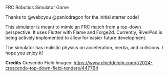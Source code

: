 FRC Robotics Simulator Game

Thanks to 
@webcyou
@panicdragon
for the initial starter code!

This simulator is meant to mimic an FRC match from a top-down perspective. It uses Flutter with Flame and Forge2d. 
Currently, RiverPod is being actively implemented to allow for easier future development.

The simulator has realistic physics on acceleration, inertia, and collisions. 
I hope you enjoy it!


**Credits**
Cresendo Field Images: https://www.chiefdelphi.com/t/2024-crescendo-top-down-field-renders/447764